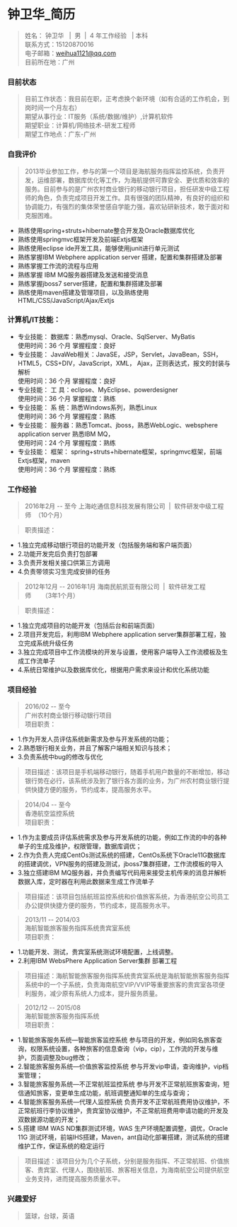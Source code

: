 # 钟卫华_简历
> 姓名： 钟卫华   |  男  |  4 年工作经验   | 本科    
> 联系方式：15120870016      
> 电子邮箱：weihua1121@qq.com    
> 目前所在地：广州     
 
 
### 目前状态    
> 目前工作状态：我目前在职，正考虑换个新环境（如有合适的工作机会，到岗时间一个月左右）   
> 期望从事行业：IT服务（系统/数据/维护）,计算机软件     
> 期望职业：计算机/网络技术-研发工程师      
> 期望工作地点：广东-广州    


### 自我评价   
> 2013毕业参加工作，参与的第一个项目是海航服务指挥监控系统，负责开发，运维部署，数据库优化等工作，为海航提供可靠安全、更优质和效率的服务。目前参与的是广州农村商业银行的移动银行项目，担任研发中级工程师的角色，负责完成项目开发工作。具有很强的团队精神，有良好的组织和协调能力，有强烈的集体荣誉感自学能力强，喜欢钻研新技术，敢于面对和克服困难。     
* 熟练使用spring+struts+hibernate整合开发及Oracle数据库优化   
* 熟练使用springmvc框架开发及前端Extjs框架    
* 熟练使用eclipse ide开发工具，能够使用junit进行单元测试        
* 熟练掌握IBM Webphere application server 搭建，配置和集群搭建及部署    
* 熟练掌握工作流的流程与应用     
* 熟练掌握 IBM MQ服务器搭建及发送和接受消息    
* 熟练掌握jboss7 server搭建，配置和集群搭建及部署    
* 熟练使用maven搭建及管理项目，以及熟练使用HTML/CSS/JavaScript/Ajax/Extjs      

### 计算机/IT技能：   

* 专业技能： 数据库：熟悉mysql、Oracle、SqlServer、MyBatis   
  使用时间：36  个月  掌握程度：良好     
* 专业技能： JavaWeb相关：JavaSE，JSP，Servlet，JavaBean，SSH，HTML5，CSS+DIV，JavaScript，XML，  Ajax，正则表达式，报文的封装与解析    
  使用时间：36  个月  掌握程度：良好    
* 专业技能： 工 具：eclipse、MyEclipse、powerdesigner      
  使用时间：36  个月  掌握程度：熟练      
* 专业技能： 系 统：熟悉Windows系列，熟悉Linux       
  使用时间：36  个月  掌握程度：熟练    
* 专业技能： 服务器：熟悉Tomcat、jboss，熟悉WebLogic、websphere application server  熟悉IBM MQ，    
  使用时间：24  个月  掌握程度：熟练     
* 专业技能： 框架： spring+struts+hibernate框架，springmvc框架，前端Extjs框架，maven                
  使用时间：36  个月  掌握程度：熟练

### 工作经验    
> 2016年2月 -- 至今 上海屹通信息科技发展有限公司  |  软件研发中级工程师  （10个月）    

> 职责描述：     

* 1.独立完成移动银行项目的功能开发（包括服务端和客户端页面）   
* 2.功能开发完后负责打包部署      
* 3.负责开发相关接口供第三方调用      
* 4.负责带领实习生完成安排的任务    

> 2012年12月 -- 2016年1月 海南民航凯亚有限公司  |  软件研发工程师      （3年1个月）    

> 职责描述：      

* 1.独立完成项目的功能开发（包括后台和前端页面）     
* 2.项目开发完后，利用IBM Webphere application server集群部署工程，独立完成系统升级任务     
* 3.独立完成项目中工作流模块的开发与设置，使用客户端导入工作流模板及生成工作流单子      
* 4.系统日常维护以及数据库优化，根据用户需求来设计和优化系统功能     
 
### 项目经验     
> 2016/02 -- 至今     
> 广州农村商业银行移动银行项目     
> 项目职责：   
* 1.作为开发人员评估系统新需求及参与开发系统的功能；   
* 2.熟悉银行相关业务，并且了解客户端相关知识与技术；      
* 3.负责系统中bug的修改与优化    

> 项目描述：该项目是手机端移动银行，随着手机用户数量的不断增加，移动银行势在必行，该系统涉及到了银行各方面的业务，为广州农村商业银行提供快捷方便的服务，节约成本，提高服务水平。       

> 2014/04 -- 至今      
> 香港航空监控系统     
> 项目职责：       
* 1.作为主要成员评估系统需求及参与开发系统的功能，例如工作流的中的各种单子的生成及维护，权限管理，数据库调优；    
* 2.作为负责人完成CentOs测试系统的搭建，CentOs系统下Oracle11G数据库的搭建调优，VPN服务的搭建及测试，jboss7集群搭建，工作流模板的导入    
* 3.独立搭建IBM MQ服务器，并负责编写代码用来接受主机传来的消息并解析数据入库，定时器在利用此数据来生成工作流单子     

> 项目描述：该项目包括航班监控系统和价值旅客系统，为香港航空公司员工办公提供快捷方便的服务，节约成本，提高服务水平。  
 
> 2013/11 -- 2014/03    
> 海航智能旅客服务指挥系统贵宾室系统     
> 项目职责：       
* 1.功能开发、测试，贵宾室系统测试环境配置，上线调整。      
* 2.利用IBM WebsPhere Application Server集群 部署工程    

> 项目描述：海航智能旅客服务指挥系统贵宾室系统是海航智能旅客服务指挥系统中的一个子系统，负责海南航空VIP/VVIP等重要旅客的贵宾室各项便利服务，减少原有系统人力成本，提升服务质量。     
 
> 2012/12 -- 2015/08      
> 海航智能旅客服务指挥系统      
> 项目职责：      
* 1.智能旅客服务系统—智能旅客监控系统 参与项目的开发，例如同名旅客查询，权限系统设置，各种旅客的信息查询（vip，cip），工作流的开发与维护，页面调整及bug修改；      
* 2.智能旅客服务系统—价值旅客监控系统 参与开发vip申请，查询维护，vip档案管理；      
* 3.智能旅客服务系统—不正常航班监控系统 参与开发不正常航班旅客查询，短信通知旅客，变更单生成功能，航班调整通知单的生成与查询；      
* 4.智能旅客服务系统—代理人监控系统 负责开发不正常航班费用协议维护，不正常航班行李协议维护，贵宾室协议维护，不正常航班费用申请功能的开发及双数据源功能的开发；      
* 5.搭建 IBM WAS ND集群测试环境，WAS 生产环境配置调整，调优，Oracle 11G 测试环境，前端IHS搭建，Maven，ant自动化部署搭建，测试系统的搭建维护工作，保证系统的稳定运行      

> 项目描述：该项目分为几个子系统，分别是服务指挥、不正常航班、价值旅客、贵宾室、代理人，围绕航班、旅客相关信息，为海南航空公司提供航空业务支持，进而提高服务质量水平。    

### 兴趣爱好    
> 篮球，台球，英语  
